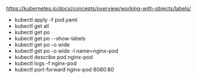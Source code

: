 https://kubernetes.io/docs/concepts/overview/working-with-objects/labels/

- kubectl apply -f pod.yaml
- kubectl get all
- kubectl get po
- kubectl get po --show-labels
- kubectl get po -o wide
- kubectl get po -o wide -l name=nginx-pod
- kubectl describe pod nginx-pod
- kubectl logs -f nginx-pod
- kubectl port-forward nginx-pod 8080:80